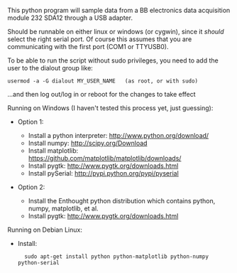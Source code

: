 This python program will sample data from a BB electronics data acquisition module 232 SDA12 through a USB adapter.

Should be runnable on either linux or windows (or cygwin), since it *should* select the right serial port.  Of course this assumes that you are communicating with the first port (COM1 or TTYUSB0).

To be able to run the script without sudo privileges, you need to add the user to the dialout group like:

    usermod -a -G dialout MY_USER_NAME   (as root, or with sudo)

...and then log out/log in or reboot for the changes to take effect

Running on Windows (I haven't tested this process yet, just guessing):

- Option 1:
    - Install a python interpreter: http://www.python.org/download/
    - Install numpy: http://scipy.org/Download
    - Install matplotlib: https://github.com/matplotlib/matplotlib/downloads/
    - Install pygtk: http://www.pygtk.org/downloads.html
    - Install pySerial: http://pypi.python.org/pypi/pyserial
 
- Option 2:
    - Install the Enthought python distribution which contains python, numpy, matplotlib, et al.
    - Install pygtk: http://www.pygtk.org/downloads.html

Running on Debian Linux:

- Install:

        sudo apt-get install python python-matplotlib python-numpy python-serial

